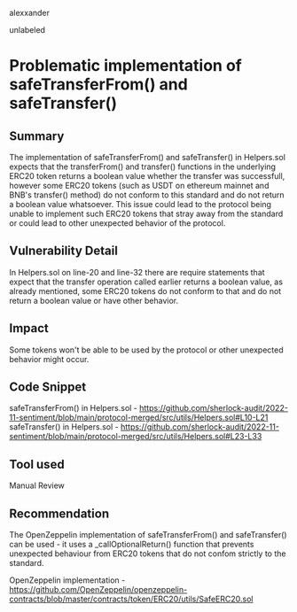 alexxander

unlabeled

# Problematic implementation of safeTransferFrom() and safeTransfer()

## Summary
The implementation of safeTransferFrom() and safeTransfer() in Helpers.sol expects that the transferFrom() and transfer() functions in the underlying ERC20 token returns a boolean value whether the transfer was successfull, however some ERC20 tokens (such as USDT on ethereum mainnet and BNB's transfer() method) do not conform to this standard and do not return a boolean value whatsoever. This issue could lead to the protocol being unable to implement such ERC20 tokens that stray away from the standard or could lead to other unexpected behavior of the protocol.
## Vulnerability Detail
In Helpers.sol on line-20 and line-32 there are require statements that expect that the transfer operation called earlier returns a boolean value, as already mentioned, some ERC20 tokens do not conform to that and do not return a boolean value or have other behavior.
## Impact
Some tokens won't be able to be used by the protocol or other unexpected behavior might occur.
## Code Snippet
safeTransferFrom() in Helpers.sol - https://github.com/sherlock-audit/2022-11-sentiment/blob/main/protocol-merged/src/utils/Helpers.sol#L10-L21
safeTransfer() in Helpers.sol - https://github.com/sherlock-audit/2022-11-sentiment/blob/main/protocol-merged/src/utils/Helpers.sol#L23-L33
## Tool used
Manual Review
## Recommendation
The OpenZeppelin implementation of safeTransferFrom() and safeTransfer() can be used - it uses a _callOptionalReturn() function that prevents unexpected behaviour from ERC20 tokens that do not confom strictly to the standard.

OpenZeppelin implementation - https://github.com/OpenZeppelin/openzeppelin-contracts/blob/master/contracts/token/ERC20/utils/SafeERC20.sol
